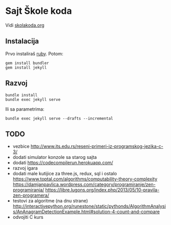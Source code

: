 # Sajt Škole koda

Vidi [skolakoda.org](https://skolakoda.org/)

## Instalacija

Prvo instaliraš [ruby](https://rubyinstaller.org/downloads/). Potom:

```
gem install bundler
gem install jekyll
```

## Razvoj

```
bundle install
bundle exec jekyll serve
```

Ili sa parametrima:
```
bundle exec jekyll serve --drafts --incremental
```

## TODO

- vezbice http://www.its.edu.rs/reseni-primeri-iz-programskog-jezika-c-3/
- dodati simulator konzole sa starog sajta
- dodati https://codecompilerun.herokuapp.com/
- razvoj igara
- dodati male kutijice za three.js, redux, sql i ostalo
https://www.toptal.com/algorithms/computability-theory-complexity
https://damjanpavlica.wordpress.com/category/programiranje/zen-programiranja/
https://libre.lugons.org/index.php/2013/05/10-pravila-zen-programera/
- testovi za algoritme (na dnu strane) http://interactivepython.org/runestone/static/pythonds/AlgorithmAnalysis/AnAnagramDetectionExample.html#solution-4-count-and-compare
- odvojiti C kurs

<!--
slike:
https://cdn.programiz.com/sites/tutorial2program/files/Arrays-C%2B%2B.jpg
https://pixabay.com/en/children-win-success-video-game-593313/
https://pixabay.com/en/apple-brick-wall-computer-cup-1854101/
https://pixabay.com/en/apple-computer-cup-electronics-1853306/
https://pixabay.com/en/cyber-glasses-virtual-virtual-world-1938449/
https://damjanpavlica.files.wordpress.com/2014/04/stari-programer.jpg
https://cdn-images-1.medium.com/max/2000/1*rJr_bOm3mD5V8_C5JaPrsQ.jpeg
-->
